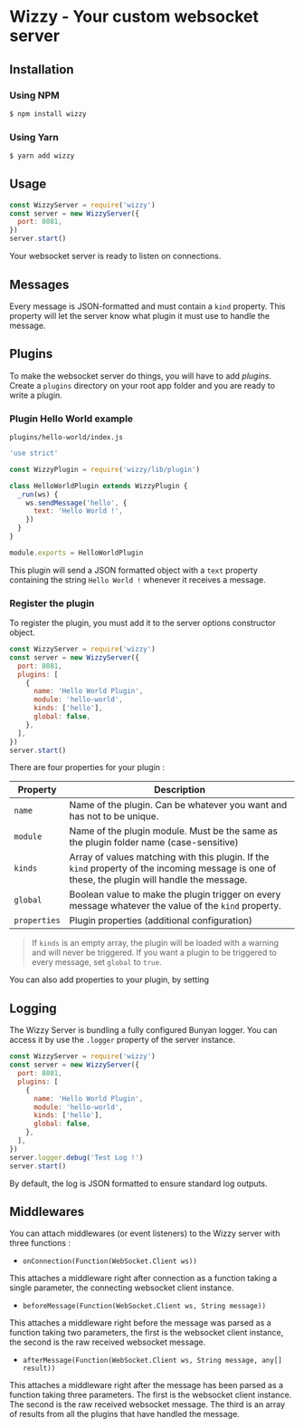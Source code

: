 # Wizzy - Your custom websocket server

## Installation

### Using NPM

```bash
$ npm install wizzy
```

### Using Yarn

```bash
$ yarn add wizzy
```

## Usage

```javascript
const WizzyServer = require('wizzy')
const server = new WizzyServer({
  port: 8081,
})
server.start()
```

Your websocket server is ready to listen on connections.

## Messages

Every message is JSON-formatted and must contain a `kind` property. This property will let the server know what plugin it must use to handle the message.

## Plugins

To make the websocket server do things, you will have to add _plugins_. Create a `plugins` directory on your root app folder and you are ready to write a plugin.

### Plugin Hello World example

`plugins/hello-world/index.js`

```javascript
'use strict'

const WizzyPlugin = require('wizzy/lib/plugin')

class HelloWorldPlugin extends WizzyPlugin {
  _run(ws) {
    ws.sendMessage('hello', {
      text: 'Hello World !',
    })
  }
}

module.exports = HelloWorldPlugin
```

This plugin will send a JSON formatted object with a `text` property containing the string `Hello World !` whenever it receives a message.

### Register the plugin

To register the plugin, you must add it to the server options constructor object.

```javascript
const WizzyServer = require('wizzy')
const server = new WizzyServer({
  port: 8081,
  plugins: [
    {
      name: 'Hello World Plugin',
      module: 'hello-world',
      kinds: ['hello'],
      global: false,
    },
  ],
})
server.start()
```

There are four properties for your plugin :

| Property     | Description                                                                                                                                    |
| ------------ | ---------------------------------------------------------------------------------------------------------------------------------------------- |
| `name`       | Name of the plugin. Can be whatever you want and has not to be unique.                                                                         |
| `module`     | Name of the plugin module. Must be the same as the plugin folder name (case-sensitive)                                                         |
| `kinds`      | Array of values matching with this plugin. If the `kind` property of the incoming message is one of these, the plugin will handle the message. |
| `global`     | Boolean value to make the plugin trigger on every message whatever the value of the `kind` property.                                           |
| `properties` | Plugin properties (additional configuration)                                                                                                   |

> If `kinds` is an empty array, the plugin will be loaded with a warning and will never be triggered. If you want a plugin to be triggered to every message, set `global` to `true`.

You can also add properties to your plugin, by setting

## Logging

The Wizzy Server is bundling a fully configured Bunyan logger. You can access it by use the `.logger` property of the server instance.

```javascript
const WizzyServer = require('wizzy')
const server = new WizzyServer({
  port: 8081,
  plugins: [
    {
      name: 'Hello World Plugin',
      module: 'hello-world',
      kinds: ['hello'],
      global: false,
    },
  ],
})
server.logger.debug('Test Log !')
server.start()
```

By default, the log is JSON formatted to ensure standard log outputs.

## Middlewares

You can attach middlewares (or event listeners) to the Wizzy server with three functions :

* `onConnection(Function(WebSocket.Client ws))`

This attaches a middleware right after connection as a function taking a single parameter, the connecting websocket client instance.

* `beforeMessage(Function(WebSocket.Client ws, String message))`

This attaches a middleware right before the message was parsed as a function taking two parameters, the first is the websocket client instance, the second is the raw received websocket message.

* `afterMessage(Function(WebSocket.Client ws, String message, any[] result))`

This attaches a middleware right after the message has been parsed as a function taking three parameters.
The first is the websocket client instance.
The second is the raw received websocket message.
The third is an array of results from all the plugins that have handled the message.
